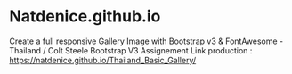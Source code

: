# Natdenice.github.io
Create a full responsive Gallery Image with Bootstrap v3 &amp; FontAwesome - Thailand / Colt Steele Bootstrap V3 Assignement
Link production : https://natdenice.github.io/Thailand_Basic_Gallery/
